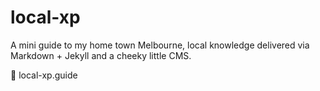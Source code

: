 # local-xp

A mini guide to my home town Melbourne, local knowledge delivered via Markdown + Jekyll and a cheeky little CMS. 

:notebook_with_decorative_cover: local-xp.guide
